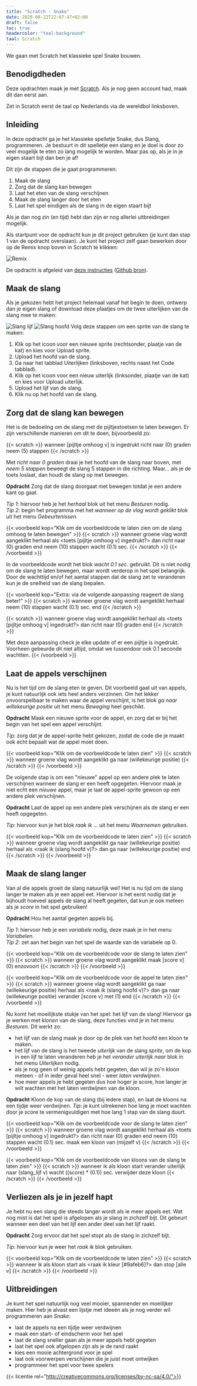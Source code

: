 ```yaml
---
title: "Scratch - Snake"
date: 2020-08-22T22:07:47+02:00
draft: false
toc: true
headercolor: "teal-background"
taal: Scratch
---
```


We gaan met Scratch het klassieke spel Snake bouwen.

<!--more-->

## Benodigdheden

Deze opdrachten maak je met [Scratch](https://scratch.mit.edu/). Als je nog geen account had, maak dit dan eerst aan.

Zet in Scratch eerst de taal op Nederlands via de wereldbol linksboven.

## Inleiding

In deze opdracht ga je het klassieke spelletje Snake, dus Slang, programmeren. Je bestuurt in dit spelletje een slang en je doel is door zo veel mogelijk te eten zo lang mogelijk te worden. Maar pas op, als je in je eigen staart bijt dan ben je af!

Dit zijn de stappen die je gaat programmeren:

1. Maak de slang
2. Zorg dat de slang kan bewegen
3. Laat het eten van de slang verschijnen
4. Maak de slang langer door het eten
5. Laat het spel eindigen als de slang in de eigen staart bijt

Als je dan nog zin (en tijd) hebt dan zijn er nog allerlei uitbreidingen mogelijk.

Als startpunt voor de opdracht kun je dit project gebruiken (je kunt dan stap 1 van de opdracht overslaan). Je kunt het project zelf gaan bewerken door op de Remix knop boven in Scratch te klikken:

![Remix](imgs/remix.png)

De opdracht is afgeleid van [deze instructies](https://bournetocode.com/projects/7-CS-ScratchArcade/pages/2_Lesson.html) ([Github bron](https://github.com/digixc/7-CS-ScratchArcade)).

## Maak de slang

Als je gekozen hebt het project helemaal vanaf het begin te doen, ontwerp dan je eigen slang of download deze plaatjes om de twee uiterlijken van de slang mee te maken:

![Slang lijf](imgs/slang_lijf.png) ![Slang hoofd](imgs/slang_hoofd.png)
Volg deze stappen om een sprite van de slang te maken:

1. Klik op het icoon voor een nieuwe sprite (rechtsonder, plaatje van de kat) en kies voor Upload sprite.
2. Upload het hoofd van de slang.
3. Ga naar het tabblad Uiterlijken (linksboven, rechts naast het Code tabblad).
4. Klik op het icoon voor een nieuw uiterlijk (linksonder, plaatje van de kat) en kies voor Upload uiterlijk.
5. Upload het lijf van de slang.
6. Klik nu op het hoofd van de slang.

## Zorg dat de slang kan bewegen

Het is de bedoeling om de slang met de pijltjestoetsen te laten bewegen. Er zijn verschillende manieren om dit te doen, bijvoorbeeld zo:

{{< scratch >}}
    wanneer [pijltje omhoog v] is ingedrukt
    richt naar (0) graden
    neem (5) stappen
{{< /scratch >}}

Met _richt naar 0 graden_ draai je het hoofd van de slang naar boven, met _neem 5 stappen_ beweegt de slang 5 stappen in die richting. 
Maar... als je de toets loslaat, dan houdt de slang op met bewegen.

**Opdracht** Zorg dat de slang doorgaat met bewegen totdat je een andere kant op gaat. 

 _Tip 1_: hiervoor heb je het _herhaal_ blok uit het menu _Besturen_ nodig.  
 _Tip 2_: begin het programma met het _wanneer op de vlag wordt geklikt_ blok uit het menu _Gebeurtenissen_.

{{< voorbeeld kop="Klik om de voorbeeldcode te laten zien om de slang omhoog te laten bewegen" >}}
{{< scratch >}}
      wanneer groene vlag wordt aangeklikt
      herhaal
      als &lt;toets [pijltje omhoog v] ingedrukt?&gt; dan
      richt naar (0) graden
      end
      neem (10) stappen
      wacht (0.1) sec.
{{< /scratch >}}
{{< /voorbeeld >}}

In de voorbeeldcode wordt het blok _wacht 0.1 sec_. gebruikt. Dit is niet nodig om de slang te laten bewegen, maar 
wordt verderop in het spel belangrijk. Door de wachttijd en/of het aantal stappen dat de slang zet te veranderen kun je
de snelheid van de slang bepalen.

{{< voorbeeld kop="Extra: via de volgende aanpassing reageert de slang beter!" >}}
{{< scratch >}}
      wanneer groene vlag wordt aangeklikt
      herhaal
      neem (10) stappen
      wacht (0.1) sec.
      end
{{< /scratch >}}

{{< scratch >}}
      wanneer groene vlag wordt aangeklikt
      herhaal
      als &lt;toets [pijltje omhoog v] ingedrukt?&gt; dan
      richt naar (0) graden
      end
{{< /scratch >}}

Met deze aanpassing check je elke update of er een pijltje is ingedrukt. 
Voorheen gebeurde dit niet altijd, omdat we tussendoor ook 0.1 seconde wachtten.
{{< /voorbeeld >}}

## Laat de appels verschijnen

Nu is het tijd om de slang eten te geven. Dit voorbeeld gaat uit van appels, je kunt natuurlijk ook iets heel anders 
verzinnen. Om het lekker onvoorspelbaar te maken waar de appel verschijnt, is het blok _ga naar willekeurige positie_ uit 
het menu _Beweging_ heel geschikt.

**Opdracht** Maak een nieuwe sprite voor de appel, en zorg dat er bij het begin van het spel een appel verschijnt. 

_Tip_: zorg dat je de appel-sprite hebt gekozen, zodat de code die je maakt ook echt bepaalt wat de appel moet doen.

{{< voorbeeld kop="Klik om de voorbeeldcode te laten zien" >}}
{{< scratch >}}
    wanneer groene vlag wordt aangeklikt
    ga naar (willekeurige positie)
{{< /scratch >}}
{{< /voorbeeld >}}

De volgende stap is om een "nieuwe" appel op een andere plek te laten
verschijnen wanneer de slang er een heeft opgegeten. Hiervoor maak je niet echt
een *nieuwe* appel, maar je laat de appel-sprite gewoon op een andere plek
verschijnen.

**Opdracht** Laat de appel op een andere plek verschijnen als de slang er een
heeft opgegeten. 

_Tip_: hiervoor kun je het blok *raak ik ...* uit het menu *Waarnemen* gebruiken.

{{< voorbeeld kop="Klik om de voorbeeldcode te laten zien" >}}
{{< scratch >}}
      wanneer groene vlag wordt aangeklikt
      ga naar (willekeurige positie)
      herhaal
      als &lt;raak ik (slang hoofd v)?&gt; dan
      ga naar (willekeurige positie)
      end
{{< /scratch >}}
{{< /voorbeeld >}}

## Maak de slang langer

Van al die appels groeit de slang natuurlijk wel! Het is nu tijd om de slang
langer te maken als je een appel eet. Hiervoor is het eerst nodig dat je
bijhoudt hoeveel appels de slang al heeft gegeten, dat kun je ook meteen als
je *score* in het spel gebruiken!

**Opdracht** Hou het aantal gegeten appels bij. 

_Tip 1_: hiervoor heb je een *variabele* nodig, deze maak je in het menu *Variabelen*.   
_Tip 2_: zet aan het begin van het spel de waarde van de variabele op 0.

{{< voorbeeld kop="Klik om de voorbeeldcode voor de slang te laten zien" >}}
{{< scratch >}}
    wanneer groene vlag wordt aangeklikt
    maak [score v] (0)
    enzovoort
{{< /scratch >}}
{{< /voorbeeld >}}

{{< voorbeeld kop="Klik om de voorbeeldcode voor de appel te laten zien" >}}
{{< scratch >}}
    wanneer groene vlag wordt aangeklikt
    ga naar (willekeurige positie)
    herhaal
    als &lt;raak ik (slang hoofd v)?&gt; dan
    ga naar (willekeurige positie)
    verander [score v] met (1)
    end
{{< /scratch >}}
{{< /voorbeeld >}}

Nu komt het moeilijkste stukje van het spel: het lijf van de slang! Hiervoor
ga je werken met *klonen* van de slang, deze functies vind je in het menu
*Besturen*. Dit werkt zo:

* het lijf van de slang maak je door op de plek van het hoofd een kloon te
  maken.
* het lijf van de slang is het tweede *uiterlijk* van de slang *sprite*, om
  de kop in een lijf te laten veranderen heb je het *verander uiterlijk naar*
  blok in het menu *Uiterlijken* nodig.
* als je nog geen of weinig appels hebt gegeten, dan wil je zo'n kloon meteen - of in ieder 
  geval heel snel - weer *laten verdwijnen*.
* hoe meer appels je hebt gegeten dus hoe hoger je score, hoe langer je wilt
  wachten met het laten verdwijnen van de kloon.

**Opdracht** Kloon de kop van de slang (bij iedere stap), en laat de kloons
na een tijdje weer verdwijnen. *Tip*: je kunt uitrekenen hoe lang je moet
wachten door je score te vermenigvuldigen met hoe lang 1 stap van de slang
duurt.

{{< voorbeeld kop="Klik om de voorbeeldcode voor de slang te laten zien" >}}
{{< scratch >}}
      wanneer groene vlag wordt aangeklikt
      herhaal
      als &lt;toets [pijltje omhoog v] ingedrukt?&gt; dan
      richt naar (0) graden
      end
      neem (10) stappen
      wacht (0.1) sec.
      maak een kloon van (mijzelf v)
{{< /scratch >}}
{{< /voorbeeld >}}

{{< voorbeeld kop="Klik om de voorbeeldcode van kloons van de slang te laten zien" >}}
{{< scratch >}}
      wanneer ik als kloon start
      verander uiterlijk naar (slang_lijf v)
      wacht ((score) * (0.1)) sec.
      verwijder deze kloon
{{< /scratch >}}
{{< /voorbeeld >}}

## Verliezen als je in jezelf hapt

Je hebt nu een slang die steeds langer wordt als ie meer appels eet. Wat nog
mist is dat het spel is afgelopen als je slang in zichzelf bijt. Dit gebeurt
wanneer een deel van het lijf een ander deel van het lijf raakt.

**Opdracht** Zorg ervoor dat het spel stopt als de slang in zichzelf bijt.

*Tip*: hiervoor kun je weer het *raak ik* blok gebruiken.

{{< voorbeeld kop="Klik om de voorbeeldcode te laten zien" >}}
{{< scratch >}}
      wanneer ik als kloon start
      als &lt;raak ik kleur [#9afeb6]?&gt; dan
      stop [alle v]
{{< /scratch >}}
{{< /voorbeeld >}}

## Uitbreidingen

Je kunt het spel natuurlijk nog veel mooier, spannender en moeilijker maken.
Hier heb je alvast een lijstje met ideeën als je nog verder wil programmeren
aan *Snake*:

* laat de appels na een tijdje weer verdwijnen
* maak een start- of eindscherm voor het spel
* laat de slang sneller gaan als je meer appels hebt gegeten
* laat het spel ook afgelopen zijn als je de rand raakt
* kies een mooie achtergrond voor je spel
* laat ook voorwerpen verschijnen die je juist moet ontwijken
* programmeer het spel voor twee spelers

{{< licentie rel="http://creativecommons.org/licenses/by-nc-sa/4.0/">}}
